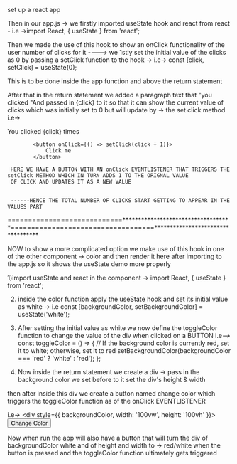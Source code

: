 set up a react app 

Then in our app.js -> we firstly imported useState hook  and react from react - i.e ->import React, { useState } from 'react';

Then we made the use of this hook to show an onClick functionality of the user number of clicks 
for it ----> we 1stly set the initial value of the clicks as 0 by passing a setClick function to the hook ->
 i.e-> const [click, setClick] = useState(0);

 This is to be done inside the app function and above the return statement 

 After that in the return statement we added a paragraph text that "you clicked "And passed in {click} to it so that it can show the 
 current value of clicks which was initially set to 0 but will update by -> the set click method 
 i.e->      <p>You clicked {click} times</p>
  
            <button onClick={() => setClick(click + 1)}>
                Click me
            </button> 

     HERE WE HAVE A BUTTON WITH AN onClick EVENTLISTENER THAT TRIGGERS THE setClick METHOD WHICH IN TURN ADDS 1 TO THE ORIGNAL VALUE 
     OF CLICK AND UPDATES IT AS A NEW VALUE 


     ------HENCE THE TOTAL NUMBER OF CLICKS START GETTING TO APPEAR IN THE VALUES PART



============================***********************************===================================**********************************

NOW  to show a more complicated option we make use of this hook in one of the other component -> color and then render it here after 
importing to the app.js so it shows the useState demo more properly 

1)import useState and react in the component -> import React, { useState } from 'react';

2) inside the color function apply the useState hook and set its initial value as white ->  i.e
const [backgroundColor, setBackgroundColor] = useState('white');


3) After setting the initial value as white we now define the toggleColor function to change the value of the div when clicked on a BUTTON
i.e-->
const toggleColor = () => {
    // If the background color is currently red, set it to white; otherwise, set it to red
    setBackgroundColor(backgroundColor === 'red' ? 'white' : 'red');
  };


4) Now inside the return statement we create a div -> pass in the background color we set before to it set the div's height & width 

then after inside this div we create a button named change color which triggers the toggleColor function as of the onClick EVENTLISTENER

i.e->  <div style={{ backgroundColor, width: '100vw', height: '100vh' }}>
            <button onClick={toggleColor}>Change Color</button>
       </div>


Now when run the app will also have a button that will turn the div of backgroundColor white and of height and width to -> red/white 
when the button is pressed and the toggleColor function ultimately gets triggered

